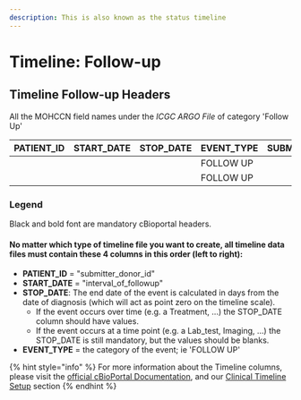 ```yaml
---
description: This is also known as the status timeline
---
```


# Timeline: Follow-up

## Timeline Follow-up Headers

All the MOHCCN field names under the _ICGC ARGO File_ of category 'Follow Up'

| **PATIENT\_ID** | **START\_DATE** | **STOP\_DATE** | **EVENT\_TYPE** | SUBMITTER\_FOLLOW\_UP\_ID | SUBMITTER\_PRIMARY\_DIAGNOSIS\_ID | SUBMITTER\_TREATMENT\_ID | DISEASE\_STATUS\_AT\_FOLLOWUP | RELAPSE\_TYPE | RELAPSE\_INTERVAL | METHOD\_OF\_PROGRESSION\_STATUS | ANATOMIC\_SITE\_PROGRESSION\_OR\_RECURRENCE | RECURRENCE\_TUMOUR\_STAGING\_SYSTEM | RECURRENCE\_T\_CATEGORY | RECURRENCE\_N\_CATEGORY | RECURRENCE\_M\_CATEGORY | RECURRENCE\_STAGE\_GROUP |
| --------------- | --------------- | -------------- | --------------- | ------------------------- | --------------------------------- | ------------------------ | ----------------------------- | ------------- | ----------------- | ------------------------------- | ------------------------------------------- | ----------------------------------- | ----------------------- | ----------------------- | ----------------------- | ------------------------ |
|                 |                 |                | FOLLOW UP       |                           |                                   |                          |                               |               |                   |                                 |                                             |                                     |                         |                         |                         |                          |
|                 |                 |                | FOLLOW UP       |                           |                                   |                          |                               |               |                   |                                 |                                             |                                     |                         |                         |                         |                          |

### Legend

Black and bold font are mandatory cBioportal headers.

#### No matter which type of timeline file you want to create, all timeline data files must contain these 4 columns in this order (left to right):

* **PATIENT\_ID** = "submitter\_donor\_id"
* **START\_DATE** = "interval\_of\_followup"
* **STOP\_DATE**: The end date of the event is calculated in days from the date of diagnosis (which will act as point zero on the timeline scale).
  * If the event occurs over time (e.g. a Treatment, ...) the STOP\_DATE column should have values.
  * If the event occurs at a time point (e.g. a Lab\_test, Imaging, ...) the STOP\_DATE is still mandatory, but the values should be blanks.
* **EVENT\_TYPE** = the category of the event; ie 'FOLLOW UP'

{% hint style="info" %}
For more information about the Timeline columns, please visit the [official cBioPortal Documentation](https://docs.cbioportal.org/5.1-data-loading/data-loading/file-formats#timeline-data), and our [Clinical Timeline Setup](../../clinical-timeline-setup/) section
{% endhint %}
